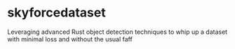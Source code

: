# skyforcedataset
Leveraging advanced Rust object detection techniques to whip up a dataset with minimal loss and without the usual faff
